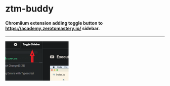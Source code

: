 # ztm-buddy

#### Chromiium extension adding toggle button to https://academy.zerotomastery.io/ sidebar.

---

<img src="https://github.com/alpinstang/ztm-buddy/blob/master/screenshot.png" alt="drawing" width="200"/>
